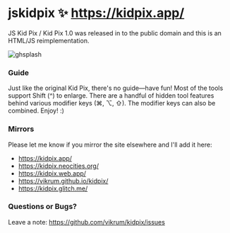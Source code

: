 # jskidpix ✨ https://kidpix.app/
JS Kid Pix / Kid Pix 1.0 was released in to the public domain and this is an HTML/JS reimplementation.

![ghsplash](https://user-images.githubusercontent.com/291215/129511916-b22bb209-4967-4a4c-9077-22e762950a1b.jpg)

### Guide
Just like the original Kid Pix, there's no guide—have fun!  Most of the tools support Shift (^) to enlarge. There are a handful of hidden tool features behind various modifier keys (⌘, ⌥, ⇧). The modifier keys can also be combined. Enjoy! :) 

### Mirrors

Please let me know if you mirror the site elsewhere and I'll add it here:
- https://kidpix.app/
- https://kidpix.neocities.org/
- https://kidpix.web.app/
- https://vikrum.github.io/kidpix/
- https://kidpix.glitch.me/

### Questions or Bugs?

Leave a note: https://github.com/vikrum/kidpix/issues
